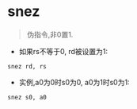 # snez

> 伪指令,非0置1.

- 如果rs不等于0, rd被设置为1:

`snez rd, rs`

- 实例,a0为0时s0为0, a0为1时s0为1:

`snez s0, a0`
